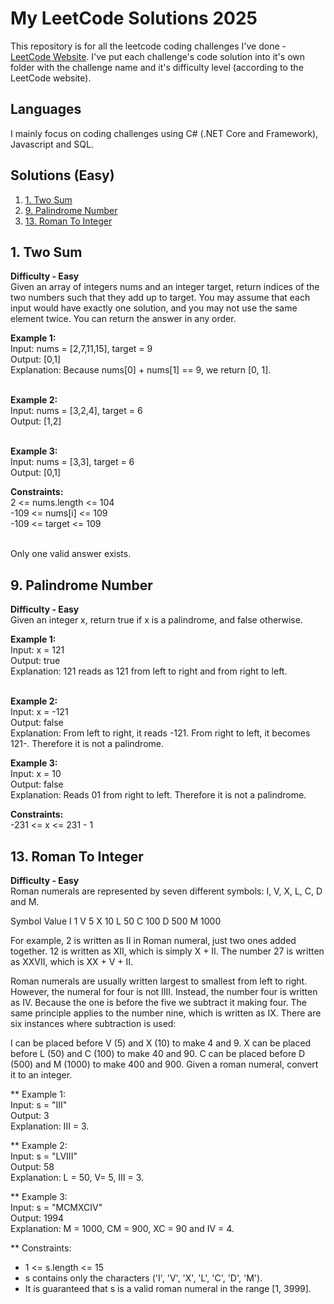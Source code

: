 # My LeetCode Solutions 2025
This repository is for all the leetcode coding challenges I've done - [LeetCode Website](https://leetcode.com/). I've put each challenge's code solution into it's own folder with the challenge name and it's difficulty level (according to the LeetCode website).

## Languages
I mainly focus on coding challenges using C# (.NET Core and Framework), Javascript and SQL.

## Solutions (Easy)
1. [1. Two Sum](#1-two-sum)
2. [9. Palindrome Number](#9-palindrome-number)
3. [13. Roman To Integer](#13-roman-to-integer)

## 1. Two Sum
**Difficulty - Easy**<br>
Given an array of integers nums and an integer target, return indices of the two numbers such that they add up to target. You may assume that each input would have exactly one solution, and you may not use the same element twice. You can return the answer in any order.

**Example 1:**<br>
Input: nums = [2,7,11,15], target = 9<br>
Output: [0,1]<br>
Explanation: Because nums[0] + nums[1] == 9, we return [0, 1].<br><br>

**Example 2:**<br>
Input: nums = [3,2,4], target = 6<br>
Output: [1,2]<br><br>

**Example 3:**<br>
Input: nums = [3,3], target = 6<br>
Output: [0,1]<br>

**Constraints:**<br>
2 <= nums.length <= 104<br>
-109 <= nums[i] <= 109<br>
-109 <= target <= 109<br><br>

Only one valid answer exists.

## 9. Palindrome Number
**Difficulty - Easy**<br>
Given an integer x, return true if x is a palindrome, and false otherwise.

**Example 1:**<br>
Input: x = 121<br>
Output: true<br>
Explanation: 121 reads as 121 from left to right and from right to left.<br><br>

**Example 2:**<br>
Input: x = -121<br>
Output: false<br>
Explanation: From left to right, it reads -121. From right to left, it becomes 121-. Therefore it is not a palindrome.<br>

**Example 3:**<br>
Input: x = 10<br>
Output: false<br>
Explanation: Reads 01 from right to left. Therefore it is not a palindrome.<br>

**Constraints:**<br>
-231 <= x <= 231 - 1

## 13. Roman To Integer
**Difficulty - Easy**<br>
Roman numerals are represented by seven different symbols: I, V, X, L, C, D and M.

Symbol       Value
I             1
V             5
X             10
L             50
C             100
D             500
M             1000

For example, 2 is written as II in Roman numeral, just two ones added together. 12 is written as XII, which is simply X + II. The number 27 is written as XXVII, which is XX + V + II.

Roman numerals are usually written largest to smallest from left to right. However, the numeral for four is not IIII. Instead, the number four is written as IV. Because the one is before the five we subtract it making four. The same principle applies to the number nine, which is written as IX. There are six instances where subtraction is used:

I can be placed before V (5) and X (10) to make 4 and 9. 
X can be placed before L (50) and C (100) to make 40 and 90. 
C can be placed before D (500) and M (1000) to make 400 and 900.
Given a roman numeral, convert it to an integer.

** Example 1:<br>
Input: s = "III"<br>
Output: 3<br>
Explanation: III = 3.<br>

** Example 2:<br>
Input: s = "LVIII"<br>
Output: 58<br>
Explanation: L = 50, V= 5, III = 3.<br>

** Example 3:<br>
Input: s = "MCMXCIV"<br>
Output: 1994<br>
Explanation: M = 1000, CM = 900, XC = 90 and IV = 4.<br>
 
** Constraints:<br>
- 1 <= s.length <= 15<br>
- s contains only the characters ('I', 'V', 'X', 'L', 'C', 'D', 'M').<br>
- It is guaranteed that s is a valid roman numeral in the range [1, 3999].<br>
